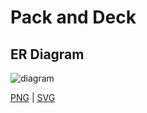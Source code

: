 # Pack and Deck

## ER Diagram

![diagram](pack_deck.svg)

[PNG](pack_deck.png) | [SVG](pack_deck.svg)
